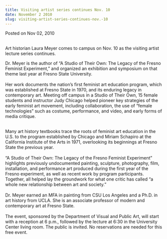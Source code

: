 ```yaml
---
title: Visiting artist series continues Nov. 10
date: November 2 2010
slug: visiting-artist-series-continues-nov.-10
---
```


 



<span class="date">Posted on Nov 02, 2010    </span>
<p><br>
Art historian Laura Meyer comes to campus on Nov. 10 as the
visiting artist lecture series continues.</br></p>
<p>Dr. Meyer is the author of &#x201C;A Studio of Their Own: The Legacy of
the Fresno Feminist Experiment,&#x201D; and organized an exhibition and
symposium on that theme last year at Fresno State University.<br>
<br>
Her work documents the nation&#x2019;s first feminist art education
program, which was established at Fresno State in 1970, and its
enduring legacy in contemporary art. Meeting off campus in a Studio
of Their Own, 15 female students and instructor Judy Chicago helped
pioneer key strategies of the early feminist art movement,
including collaboration, the use of &#x201C;female technologies&#x201D; such as
costume, performance, and video, and early forms of media
critique.</br></br></p>
<p>Many art history textbooks trace the roots of feminist art
education in the U.S. to the program established by Chicago and
Miriam Schapiro at the California Institute of the Arts in 1971,
overlooking its beginnings at Fresno State the previous year.<br>
<br>
&#x201C;A Studio of Their Own: The Legacy of the Fresno Feminist
Experiment&#x201D; highlights previously undocumented painting, sculpture,
photography, film, installation, and performance art produced
during the first year of the Fresno experiment, as well as recent
work by program participants. Together, all helped lay the
groundwork for what one critic has called &#x201C;a whole new relationship
between art and society.&#x201D;<br>
<br>
Dr. Meyer earned an MFA in painting from CSU Los Angeles and a
Ph.D. in art history from UCLA. She is an associate professor of
modern and contemporary art at Fresno State.<br>
<br>
The event, sponsored by the Department of Visual and Public Art,
will start with a reception at 6 p.m., followed by the lecture at
6:30 in the University Center living room. The public is invited.
No reservations are needed for this free event.</br></br></br></br></br></br></p>





```
